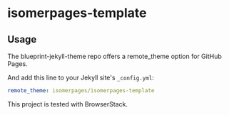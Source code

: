 # isomerpages-template

## Usage

The blueprint-jekyll-theme repo offers a remote_theme option for GitHub Pages.

And add this line to your Jekyll site's `_config.yml`:

```yaml
remote_theme: isomerpages/isomerpages-template
```

This project is tested with BrowserStack.
